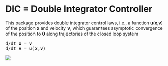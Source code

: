 # DIC = Double Integrator Controller

This package provides double integrator control laws, i.e., a function **u**(**x**,**v**) of the position **x** and velocity **v**, which guarantees asymptotic convergence of the position to **0** along trajectories of the closed loop system

<pre>
d/dt <b>x</b> = <b>v</b>
d/dt <b>v</b> = <b>u</b>(<b>x</b>,<b>v</b>)
</pre>

<img src="https://latex.codecogs.com/svg.latex?\mathbf{u}(\mathbf{p},\mathbf{v})&space;=&space;-&space;k_{\scriptsize{p}}&space;\boldsymbol{\sigma}_{\scriptsize{p}}(\mathbf{p})&space;-&space;k_{\scriptsize{v}}&space;\boldsymbol{\sigma}_{\scriptsize{v}}(\mathbf{v})&space;\frac{\partial&space;V}{\partial&space;x}">
